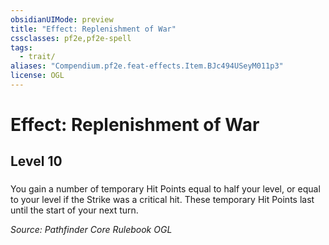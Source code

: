 ```yaml
---
obsidianUIMode: preview
title: "Effect: Replenishment of War"
cssclasses: pf2e,pf2e-spell
tags:
  - trait/
aliases: "Compendium.pf2e.feat-effects.Item.BJc494USeyM011p3"
license: OGL
---
```

# Effect: Replenishment of War
## Level 10
### 






You gain a number of temporary Hit Points equal to half your level, or equal to your level if the Strike was a critical hit. These temporary Hit Points last until the start of your next turn.

*Source: Pathfinder Core Rulebook*
*OGL*